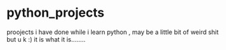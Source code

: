 # python_projects
proojects i have done while i learn python ,
may be a little bit of weird shit 
but u k :) 
it is what it is........
